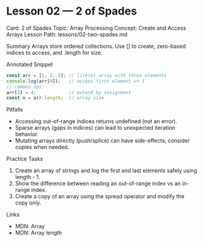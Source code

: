 # Lesson 02 — 2 of Spades
Card: 2 of Spades
Topic: Array Processing
Concept: Create and Access Arrays
Lesson Path: lessons/02-two-spades.md

Summary
Arrays store ordered collections. Use [] to create, zero-based indices to access, and .length for size.

Annotated Snippet
```js
const arr = [1, 2, 3]; // literal array with three elements
console.log(arr[0]);   // access first element => 1
// common ops:
arr[3] = 4;            // extend by assignment
const n = arr.length;  // array size
```

Pitfalls
- Accessing out-of-range indices returns undefined (not an error).
- Sparse arrays (gaps in indices) can lead to unexpected iteration behavior.
- Mutating arrays directly (push/splice) can have side-effects; consider copies when needed.

Practice Tasks
1) Create an array of strings and log the first and last elements safely using length - 1.
2) Show the difference between reading an out-of-range index vs an in-range index.
3) Create a copy of an array using the spread operator and modify the copy only.

Links
- MDN: Array
- MDN: Array length